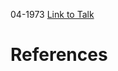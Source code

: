 

04-1973
[Link to Talk](https://www.churchofjesuschrist.org/study/general-conference/1973/04/saturday-morning-session?lang=eng)



# References
